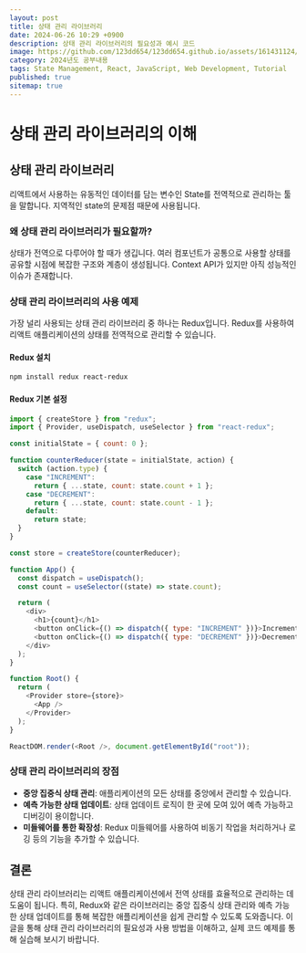 ```yaml
---
layout: post
title: 상태 관리 라이브러리
date: 2024-06-26 10:29 +0900
description: 상태 관리 라이브러리의 필요성과 예시 코드
image: https://github.com/123dd654/123dd654.github.io/assets/161431124/4c7e2466-9070-408b-8b29-3c3e33e7e1b4
category: 2024년도 공부내용
tags: State Management, React, JavaScript, Web Development, Tutorial
published: true
sitemap: true
---
```


# 상태 관리 라이브러리의 이해

## 상태 관리 라이브러리

리액트에서 사용하는 유동적인 데이터를 담는 변수인 State를 전역적으로 관리하는 툴을 말합니다. 지역적인 state의 문제점 때문에 사용됩니다.

### 왜 상태 관리 라이브러리가 필요할까?

상태가 전역으로 다루어야 할 때가 생깁니다. 여러 컴포넌트가 공통으로 사용할 상태를 공유할 시점에 복잡한 구조와 계층이 생성됩니다. Context API가 있지만 아직 성능적인 이슈가 존재합니다.

### 상태 관리 라이브러리의 사용 예제

가장 널리 사용되는 상태 관리 라이브러리 중 하나는 Redux입니다. Redux를 사용하여 리액트 애플리케이션의 상태를 전역적으로 관리할 수 있습니다.

#### Redux 설치

```bash
npm install redux react-redux
```

#### Redux 기본 설정

```javascript
import { createStore } from "redux";
import { Provider, useDispatch, useSelector } from "react-redux";

const initialState = { count: 0 };

function counterReducer(state = initialState, action) {
  switch (action.type) {
    case "INCREMENT":
      return { ...state, count: state.count + 1 };
    case "DECREMENT":
      return { ...state, count: state.count - 1 };
    default:
      return state;
  }
}

const store = createStore(counterReducer);

function App() {
  const dispatch = useDispatch();
  const count = useSelector((state) => state.count);

  return (
    <div>
      <h1>{count}</h1>
      <button onClick={() => dispatch({ type: "INCREMENT" })}>Increment</button>
      <button onClick={() => dispatch({ type: "DECREMENT" })}>Decrement</button>
    </div>
  );
}

function Root() {
  return (
    <Provider store={store}>
      <App />
    </Provider>
  );
}

ReactDOM.render(<Root />, document.getElementById("root"));
```

### 상태 관리 라이브러리의 장점

- **중앙 집중식 상태 관리**: 애플리케이션의 모든 상태를 중앙에서 관리할 수 있습니다.
- **예측 가능한 상태 업데이트**: 상태 업데이트 로직이 한 곳에 모여 있어 예측 가능하고 디버깅이 용이합니다.
- **미들웨어를 통한 확장성**: Redux 미들웨어를 사용하여 비동기 작업을 처리하거나 로깅 등의 기능을 추가할 수 있습니다.

## 결론

상태 관리 라이브러리는 리액트 애플리케이션에서 전역 상태를 효율적으로 관리하는 데 도움이 됩니다. 특히, Redux와 같은 라이브러리는 중앙 집중식 상태 관리와 예측 가능한 상태 업데이트를 통해 복잡한 애플리케이션을 쉽게 관리할 수 있도록 도와줍니다. 이 글을 통해 상태 관리 라이브러리의 필요성과 사용 방법을 이해하고, 실제 코드 예제를 통해 실습해 보시기 바랍니다.
